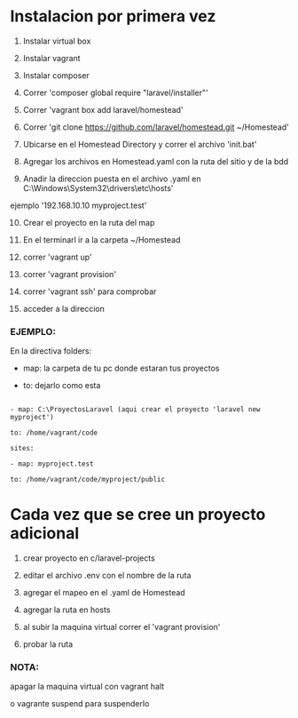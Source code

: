 # Instalacion por primera vez

  

1. Instalar virtual box

2. Instalar vagrant

3. Instalar composer

4. Correr 'composer global require "laravel/installer"'

5. Correr 'vagrant box add laravel/homestead'

6. Correr 'git clone https://github.com/laravel/homestead.git ~/Homestead'

7. Ubicarse en el Homestead Directory y correr el archivo 'init.bat'

8. Agregar los archivos en Homestead.yaml con la ruta del sitio y de la bdd

9. Anadir la direccion puesta en el archivo .yaml en C:\Windows\System32\drivers\etc\hosts'

ejemplo '192.168.10.10 myproject.test'

10. Crear el proyecto en la ruta del map

11. En el terminarl ir a la carpeta ~/Homestead

12. correr 'vagrant up'

13. correr 'vagrant provision'

14. correr 'vagrant ssh' para comprobar

15. acceder a la direccion

  

### EJEMPLO: 
En la directiva folders:

* map: la carpeta de tu pc donde estaran tus proyectos

* to: dejarlo como esta

```

- map: C:\ProyectosLaravel (aqui crear el proyecto 'laravel new myproject')

to: /home/vagrant/code
```
  
```
sites:

- map: myproject.test

to: /home/vagrant/code/myproject/public

  ```
  

# Cada vez que se cree un proyecto adicional

1. crear proyecto en c/laravel-projects

2. editar el archivo .env con el nombre de la ruta

3. agregar el mapeo en el .yaml de Homestead

5. agregar la ruta en hosts

6. al subir la maquina virtual correr el 'vagrant provision'

7. probar la ruta

  

### NOTA: 
apagar la maquina virtual con vagrant halt

o vagrante suspend para suspenderlo

